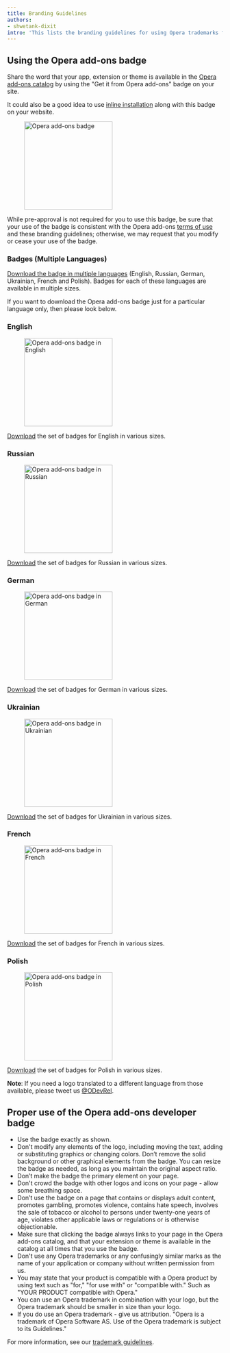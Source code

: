 ```yaml
---
title: Branding Guidelines
authors:
- shwetank-dixit
intro: 'This lists the branding guidelines for using Opera trademarks for your applications.'
---
```


## Using the Opera add-ons badge

Share the word that your app, extension or theme is available in the [Opera add-ons catalog](https://addons.opera.com) by using the "Get it from Opera add-ons" badge on your site.

It could also be a good idea to use [inline installation](/extensions/inline-installation/) along with this badge on your website.

<figure block="figure">
<img elem="media" src="{{ page.id }}/addons_206x58_en@2x.png" alt="Opera add-ons badge" width="206">
</figure>

While pre-approval is not required for you to use this badge, be sure that your use of the badge is consistent with the Opera add-ons [terms of use](https://addons.opera.com/developer/terms/) and these branding guidelines; otherwise, we may request that you modify or cease your use of the badge.

### Badges (Multiple Languages)

[Download the badge in multiple languages](opera_addons_badge_multiple_languages.zip) (English, Russian, German, Ukrainian, French and Polish). Badges for each of these languages are available in multiple sizes.

If you want to download the Opera add-ons badge just for a particular language only, then please look below.

### English

<figure block="figure">
<img elem="media" src="{{ page.id }}/addons_206x58_en@2x.png" alt="Opera add-ons badge in English" width="206">
</figure>

[Download](opera_addons_badge_en.zip) the set of badges for English in various sizes.

### Russian

<figure block="figure">
<img elem="media" src="{{ page.id }}/addons_206x58_ru@2x.png" alt="Opera add-ons badge in Russian" width="206">
</figure>

[Download](opera_addons_badge_ru.zip) the set of badges for Russian in various sizes.

### German

<figure block="figure">
<img elem="media" src="{{ page.id }}/addons_206x58_de@2x.png" alt="Opera add-ons badge in German" width="206">
</figure>

[Download](opera_addons_badge_de.zip) the set of badges for German in various sizes.

### Ukrainian

<figure block="figure">
<img elem="media" src="{{ page.id }}/addons_206x58_uk@2x.png" alt="Opera add-ons badge in Ukrainian" width="206">
</figure>

[Download](opera_addons_badge_uk.zip) the set of badges for Ukrainian in various sizes.  

### French

<figure block="figure">
<img elem="media" src="{{ page.id }}/addons_206x58_fr@2x.png" alt="Opera add-ons badge in French" width="206">
</figure>

[Download](opera_addons_badge_fr.zip) the set of badges for French in various sizes.

### Polish

<figure block="figure">
<img elem="media" src="{{ page.id }}/addons_206x58_pl@2x.png" alt="Opera add-ons badge in Polish" width="206">
</figure>

[Download](opera_addons_badge_pl.zip) the set of badges for Polish in various sizes.


**Note**: If you need a logo translated to a different language from those available, please tweet us [@ODevRel](https://twitter.com/odevrel).

## Proper use of the Opera add-ons developer badge

* Use the badge exactly as shown.
* Don't modify any elements of the logo, including moving the text, adding or substituting graphics or changing colors. Don’t remove the solid background or other graphical elements from the badge. You can resize the badge as needed, as long as you maintain the original aspect ratio.
* Don’t make the badge the primary element on your page.
* Don't crowd the badge with other logos and icons on your page - allow some breathing space.
* Don’t use the badge on a page that contains or displays adult content, promotes gambling, promotes violence, contains hate speech, involves the sale of tobacco or alcohol to persons under twenty-one years of age, violates other applicable laws or regulations or is otherwise objectionable.
* Make sure that clicking the badge always links to your page in the Opera add-ons catalog, and that your extension or theme is available in the catalog at all times that you use the badge.
* Don't use any Opera trademarks or any confusingly similar marks as the name of your application or company without written permission from us.
* You may state that your product is compatible with a Opera product by using text such as "for," "for use with" or "compatible with."  Such as "YOUR PRODUCT compatible with Opera."
* You can use an Opera trademark in combination with your logo, but the Opera trademark should be smaller in size than your logo.
* If you do use an Opera trademark - give us attribution.  "Opera is a trademark of Opera Software AS.  Use of the Opera trademark is subject to its Guidelines."

For more information, see our [trademark guidelines](http://www.operasoftware.com/press/trademark).
